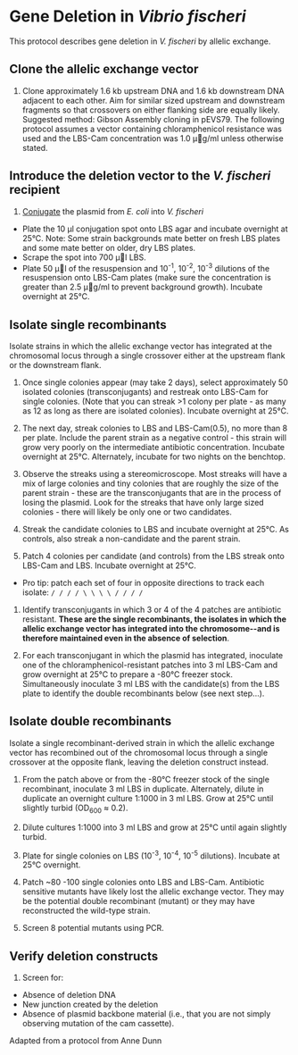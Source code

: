 # Gene Deletion in *Vibrio fischeri*

This protocol describes gene deletion in *V. fischeri* by allelic exchange.

## Clone the allelic exchange vector

1. Clone approximately 1.6 kb upstream DNA and 1.6 kb downstream DNA adjacent to each other. Aim for similar sized upstream and downstream fragments so that crossovers on either flanking side are equally likely. Suggested method: Gibson Assembly cloning in pEVS79. The following protocol assumes a vector containing chloramphenicol resistance was used and the LBS-Cam concentration was 1.0 μg/ml unless otherwise stated.

<!-- add additional info, vectors, pictures, etc. -->

## Introduce the deletion vector to the *V. fischeri* recipient

1. [Conjugate](conjugation.md) the plasmid from *E. coli* into *V. fischeri*
  - Plate the 10 μl conjugation spot onto LBS agar and incubate overnight at 25°C. Note: Some strain backgrounds mate better on fresh LBS plates and some mate better on older, dry LBS plates.
  - Scrape the spot into 700 μl LBS.
  - Plate 50 μl of the resuspension and 10<sup>-1</sup>, 10<sup>-2</sup>, 10<sup>-3</sup> dilutions of the resuspension onto LBS-Cam plates (make sure the concentration is greater than 2.5 μg/ml to prevent background growth). Incubate overnight at 25°C.

## Isolate single recombinants

Isolate strains in which the allelic exchange vector has integrated at the chromosomal locus through a single crossover either at the upstream flank or the downstream flank.

1. Once single colonies appear (may take 2 days), select approximately 50 isolated colonies (transconjugants) and restreak onto LBS-Cam for single colonies. (Note that you can streak >1 colony per plate - as many as 12 as long as there are isolated colonies). Incubate overnight at 25°C.

1. The next day, streak colonies to LBS and LBS-Cam(0.5), no more than 8 per plate. Include the parent strain as a negative control - this strain will grow very poorly on the intermediate antibiotic concentration. Incubate overnight at 25°C. Alternately, incubate for two nights on the benchtop.

1. Observe the streaks using a stereomicroscope. Most streaks will have a mix of large colonies and tiny colonies that are roughly the size of the parent strain - these are the transconjugants that are in the process of losing the plasmid. Look for the streaks that have only large sized colonies - there will likely be only one or two candidates.
1. Streak the candidate colonies to LBS and incubate overnight at 25°C. As controls, also streak a non-candidate and the parent strain.
1. Patch 4 colonies per candidate (and controls) from the LBS streak onto LBS-Cam and LBS. Incubate overnight at 25°C.
  - Pro tip: patch each set of four in opposite directions to track each isolate: `/ / / / \ \ \ \ / / / /`

1.  Identify transconjugants in which 3 or 4 of the 4 patches are antibiotic resistant. **These are the single recombinants, the isolates in which the allelic exchange vector has integrated into the chromosome--and is therefore maintained even in the absence of selection**. 

1. For each transconjugant in which the plasmid has integrated, inoculate one of the chloramphenicol-resistant patches into 3 ml LBS-Cam and grow overnight at 25°C to prepare a -80°C freezer stock. Simultaneously inoculate 3 ml LBS with the candidate(s) from the LBS plate to identify the double recombinants below (see next step...).

## Isolate double recombinants

Isolate a single recombinant-derived strain in which the allelic exchange vector has recombined out of the chromosomal locus through a single crossover at the opposite flank, leaving the deletion construct instead.

1. From the patch above or from the -80°C freezer stock of the single recombinant, inoculate 3 ml LBS in duplicate. Alternately, dilute in duplicate an overnight culture 1:1000 in 3 ml LBS. Grow at 25°C until slightly turbid (OD<sub>600</sub> ≈ 0.2). 

1. Dilute cultures 1:1000 into 3 ml LBS and grow at 25°C until again slightly turbid.

1. Plate for single colonies on LBS (10<sup>-3</sup>, 10<sup>-4</sup>, 10<sup>-5</sup> dilutions). Incubate at 25°C overnight.

1. Patch ~80 -100 single colonies onto LBS and LBS-Cam. Antibiotic sensitive mutants have likely lost the allelic exchange vector. They may be the potential double recombinant (mutant) or they may have reconstructed the wild-type strain.

1. Screen 8 potential mutants using PCR.


## Verify deletion constructs

1. Screen for:
  - Absence of deletion DNA
  - New junction created by the deletion
  - Absence of plasmid backbone material (i.e., that you are not simply observing mutation of the cam cassette).



Adapted from a protocol from Anne Dunn
